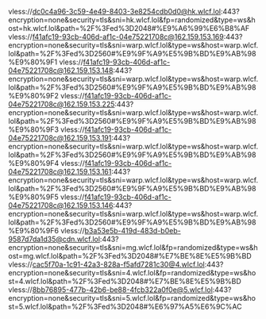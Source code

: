 vless://dc0c4a96-3c59-4e49-8403-3e8254cdb0d0@hk.wlcf.lol:443?encryption=none&security=tls&sni=hk.wlcf.lol&fp=randomized&type=ws&host=hk.wlcf.lol&path=%2F%3Fed%3D2048#%E9%A6%99%E6%B8%AF
vless://f41afc19-93cb-406d-af1c-04e75221708c@162.159.153.169:443?encryption=none&security=tls&sni=warp.wlcf.lol&type=ws&host=warp.wlcf.lol&path=%2F%3Fed%3D2560#%E9%9F%A9%E5%9B%BD%E9%AB%98%E9%80%9F1
vless://f41afc19-93cb-406d-af1c-04e75221708c@162.159.153.148:443?encryption=none&security=tls&sni=warp.wlcf.lol&type=ws&host=warp.wlcf.lol&path=%2F%3Fed%3D2560#%E9%9F%A9%E5%9B%BD%E9%AB%98%E9%80%9F2
vless://f41afc19-93cb-406d-af1c-04e75221708c@162.159.153.225:443?encryption=none&security=tls&sni=warp.wlcf.lol&type=ws&host=warp.wlcf.lol&path=%2F%3Fed%3D2560#%E9%9F%A9%E5%9B%BD%E9%AB%98%E9%80%9F3
vless://f41afc19-93cb-406d-af1c-04e75221708c@162.159.153.191:443?encryption=none&security=tls&sni=warp.wlcf.lol&type=ws&host=warp.wlcf.lol&path=%2F%3Fed%3D2560#%E9%9F%A9%E5%9B%BD%E9%AB%98%E9%80%9F4
vless://f41afc19-93cb-406d-af1c-04e75221708c@162.159.153.161:443?encryption=none&security=tls&sni=warp.wlcf.lol&type=ws&host=warp.wlcf.lol&path=%2F%3Fed%3D2560#%E9%9F%A9%E5%9B%BD%E9%AB%98%E9%80%9F5
vless://f41afc19-93cb-406d-af1c-04e75221708c@162.159.153.146:443?encryption=none&security=tls&sni=warp.wlcf.lol&type=ws&host=warp.wlcf.lol&path=%2F%3Fed%3D2560#%E9%9F%A9%E5%9B%BD%E9%AB%98%E9%80%9F6
vless://b3a53e5b-419d-483d-b0eb-9587d7da1d35@cdn.wlcf.lol:443?encryption=none&security=tls&sni=mg.wlcf.lol&fp=randomized&type=ws&host=mg.wlcf.lol&path=%2F%3Fed%3D2048#%E7%BE%8E%E5%9B%BD
vless://cac5f70a-1c91-42a3-828a-f5afd7281c30@4.wlcf.lol:443?encryption=none&security=tls&sni=4.wlcf.lol&fp=randomized&type=ws&host=4.wlcf.lol&path=%2F%3Fed%3D2048#%E7%BE%8E%E5%9B%BD
vless://8bb76895-477b-42b6-be88-4fcb322a0f0e@5.wlcf.lol:443?encryption=none&security=tls&sni=5.wlcf.lol&fp=randomized&type=ws&host=5.wlcf.lol&path=%2F%3Fed%3D2048#%E6%97%A5%E6%9C%AC
